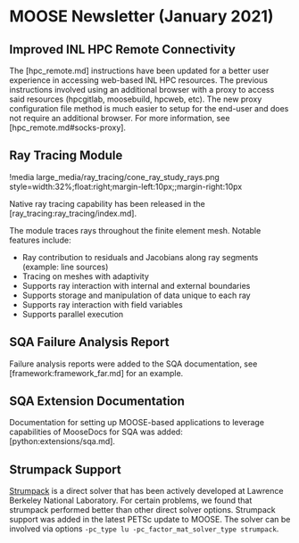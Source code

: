 # MOOSE Newsletter (January 2021)

## Improved INL HPC Remote Connectivity

The [hpc_remote.md] instructions have been updated for a better user experience in accessing web-based INL HPC resources. The previous instructions involved using an additional browser with a proxy to access said resources (hpcgitlab, moosebuild, hpcweb, etc). The new proxy configuration file method is much easier to setup for the end-user and does not require an additional browser. For more information, see [hpc_remote.md#socks-proxy].

## Ray Tracing Module

!media large_media/ray_tracing/cone_ray_study_rays.png style=width:32%;float:right;margin-left:10px;;margin-right:10px

Native ray tracing capability has been released in the [ray_tracing:ray_tracing/index.md].

The module traces rays throughout the finite element mesh. Notable features include:

- Ray contribution to residuals and Jacobians along ray segments (example: line sources)
- Tracing on meshes with adaptivity
- Supports ray interaction with internal and external boundaries
- Supports storage and manipulation of data unique to each ray
- Supports ray interaction with field variables
- Supports parallel execution

## SQA Failure Analysis Report

Failure analysis reports were added to the SQA documentation, see [framework:framework_far.md] for an example.

## SQA Extension Documentation

Documentation for setting up MOOSE-based applications to leverage capabilities of MooseDocs
for SQA was added: [python:extensions/sqa.md].

## Strumpack Support

[Strumpack](https://portal.nersc.gov/project/sparse/strumpack/) is a direct solver that has
been actively developed at Lawrence Berkeley National Laboratory. For certain problems, we found
that strumpack performed better than other direct solver options. Strumpack support was added
in the latest PETSc update to MOOSE. The solver can be involved via options
`-pc_type lu -pc_factor_mat_solver_type strumpack`.
